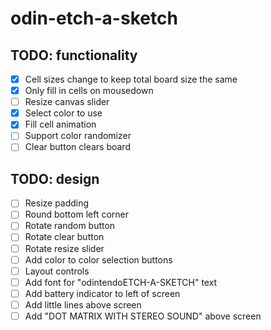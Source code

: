 # odin-etch-a-sketch

## TODO: functionality
- [x] Cell sizes change to keep total board size the same
- [x] Only fill in cells on mousedown
- [ ] Resize canvas slider
- [x] Select color to use 
- [x] Fill cell animation
- [ ] Support color randomizer
- [ ] Clear button clears board

## TODO: design
- [ ] Resize padding
- [ ] Round bottom left corner
- [ ] Rotate random button
- [ ] Rotate clear button
- [ ] Rotate resize slider
- [ ] Add color to color selection buttons
- [ ] Layout controls
- [ ] Add font for "odintendoETCH-A-SKETCH" text
- [ ] Add battery indicator to left of screen
- [ ] Add little lines above screen
- [ ] Add "DOT MATRIX WITH STEREO SOUND" above screen